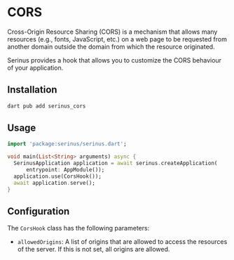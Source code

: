 # CORS

Cross-Origin Resource Sharing (CORS) is a mechanism that allows many resources (e.g., fonts, JavaScript, etc.) on a web page to be requested from another domain outside the domain from which the resource originated.

Serinus provides a hook that allows you to customize the CORS behaviour of your application.

## Installation

```bash
dart pub add serinus_cors
```

## Usage

```dart
import 'package:serinus/serinus.dart';

void main(List<String> arguments) async {
  SerinusApplication application = await serinus.createApplication(
	  entrypoint: AppModule());
  application.use(CorsHook());
  await application.serve();
}
```

## Configuration

The `CorsHook` class has the following parameters:

- `allowedOrigins`: A list of origins that are allowed to access the resources of the server. If this is not set, all origins are allowed.
